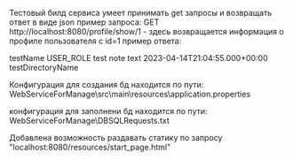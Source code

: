 Тестовый билд сервиса 
умеет принимать get запросы и возвращать ответ в виде json
пример запроса:
GET http://localhost:8080/profile/show/1  - здесь возвращается информация о профиле пользователя с id=1
пример ответа:

<ProfileDTO>
<personDTO>
<personName>testName</personName>
<personAvatar/>
<personRole>USER_ROLE</personRole>
</personDTO>
<noteDTOList>
<noteDTOList>
<noteText>test note text</noteText>
<timeOfNoteCreation>2023-04-14T21:04:55.000+00:00</timeOfNoteCreation>
</noteDTOList>
</noteDTOList>
<directoryDTOList>
<directoryDTOList>
<directoryName>testDirectoryName</directoryName>
<directoryIsVisible/>
<directoryIsFavorite/>
</directoryDTOList>
</directoryDTOList>
</ProfileDTO>


Конфигурация для создания бд находится по пути:
WebServiceForManage\src\main\resources\application.properties

конфигурация для заполнени бд находится по пути:
WebServiceForManage\DBSQLRequests.txt

Добавлена возможность раздавать статику по запросу "localhost:8080/resources/start_page.html"

